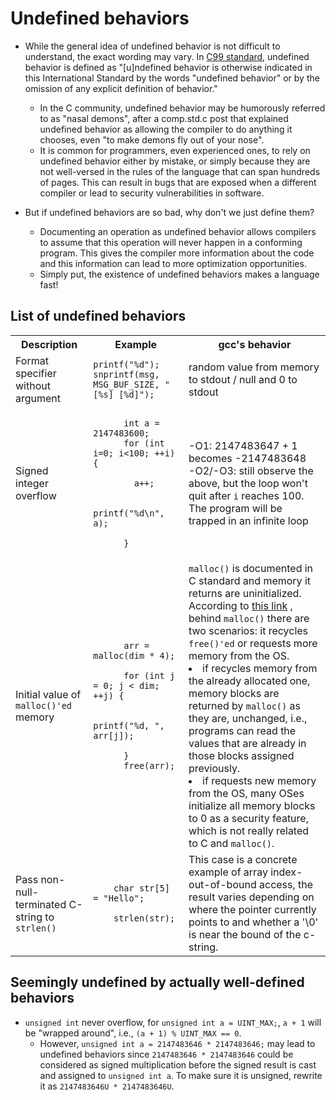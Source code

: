 # Undefined behaviors

* While the general idea of undefined behavior is not difficult to understand, the exact wording may vary. In
[C99 standard](https://www.open-std.org/jtc1/sc22/wg14/www/docs/n1256.pdf), undefined behavior is defined as
"[u]ndefined behavior is otherwise indicated in this International Standard by the words "undefined behavior" or
by the omission of any explicit definition of behavior."
  * In the C community, undefined behavior may be humorously referred to as "nasal demons", after a comp.std.c post
  that explained undefined behavior as allowing the compiler to do anything it chooses, even "to make demons
  fly out of your nose".
  * It is common for programmers, even experienced ones, to rely on undefined behavior either by mistake, or
  simply because they are not well-versed in the rules of the language that can span hundreds of pages. This can result
  in bugs that are exposed when a different compiler or lead to security vulnerabilities in software.

* But if undefined behaviors are so bad, why don't we just define them?
  * Documenting an operation as undefined behavior allows compilers to assume that this operation will never happen
  in a conforming program. This gives the compiler more information about the code and this information can lead to
  more optimization opportunities. 
  * Simply put, the existence of undefined behaviors makes a language fast!

## List of undefined behaviors

 <table>
  <tr>
    <th>Description</th>
    <th>Example</th>
    <th>gcc's behavior</th>
  </tr>
  <tr>
    <td>Format specifier without argument</td>
    <td>
    <code>printf("%d");</code>
    <code>snprintf(msg, MSG_BUF_SIZE, "[%s] [%d]");</code>
    </td>
    <td>random value from memory to stdout / null and 0 to stdout</td>
  </tr>
  <tr>
    <td>Signed integer overflow</td>
    <td>
    <code>
      int a = 2147483600;
      for (int i=0; i<100; ++i) {<br>
        a++;<br>
        printf("%d\n", a);<br>
      }
    </code>
    </td>
    <td>
    -O1: 2147483647 + 1 becomes -2147483648<br />
    -O2/-O3: still observe the above, but the loop won't quit after
    <code>i</code> reaches 100. The program will be trapped in an infinite loop
    </td>
  </tr>
  <tr>
    <td>Initial value of <code>malloc()'ed</code> memory</td>
    <td>
    <code>
      arr = malloc(dim * 4);<br>
      for (int j = 0; j < dim; ++j) {<br>
        printf("%d, ", arr[j]);<br>
      }
      free(arr);
    </code>
    </td>
    <td>
      <code>malloc()</code> is documented in C standard and memory it returns are uninitialized.<br />
      According to
      <a href="https://stackoverflow.com/questions/8029584/why-does-malloc-initialize-the-values-to-0-in-gcc">this link</a>
      , behind <code>malloc()</code> there are two scenarios: it recycles <code>free()'ed</code> or requests more memory
      from the OS.<br />
      <li>if recycles memory from the already allocated one, memory blocks are returned by <code>malloc()</code> as
      they are, unchanged, i.e., programs can read the values that are already in those blocks assigned previously.</li>
      <li>if requests new memory from the OS, many OSes initialize all memory blocks to 0 as a
      security feature, which is not really related to C and <code>malloc()</code>.</li>
    </td>
  </tr>
  <tr>
    <td>Pass non-null-terminated C-string to <code>strlen()</code></td>
    <td>
    <code>
    char str[5] = "Hello";<br>
    strlen(str);
    </code>
    </td>
    <td>
    This case is a concrete example of array index-out-of-bound access, the result varies
    depending on where the pointer currently points to and whether a '\0' is near the bound of the c-string.
    </td>
  </tr>
</table>

## Seemingly undefined by actually well-defined behaviors

* `unsigned int` never overflow, for `unsigned int a = UINT_MAX;`, `a + 1` will be "wrapped around", i.e.,
`(a + 1) % UINT_MAX == 0`.
  * However, `unsigned int a = 2147483646 * 2147483646;` may lead to undefined behaviors since `2147483646 * 2147483646`
  could be considered as signed multiplication before the signed result is cast and assigned to `unsigned int a`.
  To make sure it is unsigned, rewrite it as `2147483646U * 2147483646U`.
